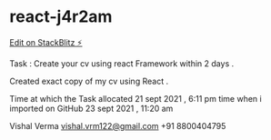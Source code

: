 # react-j4r2am

[Edit on StackBlitz ⚡️](https://stackblitz.com/edit/react-j4r2am)

Task : Create your cv using react Framework within 2 days . 

Created exact copy of my cv using React .

Time at which the Task allocated 21 sept 2021 , 6:11 pm
time when i imported on GitHub   23 sept 2021 , 11:20 am


Vishal Verma
vishal.vrm122@gmail.com
+91 8800404795